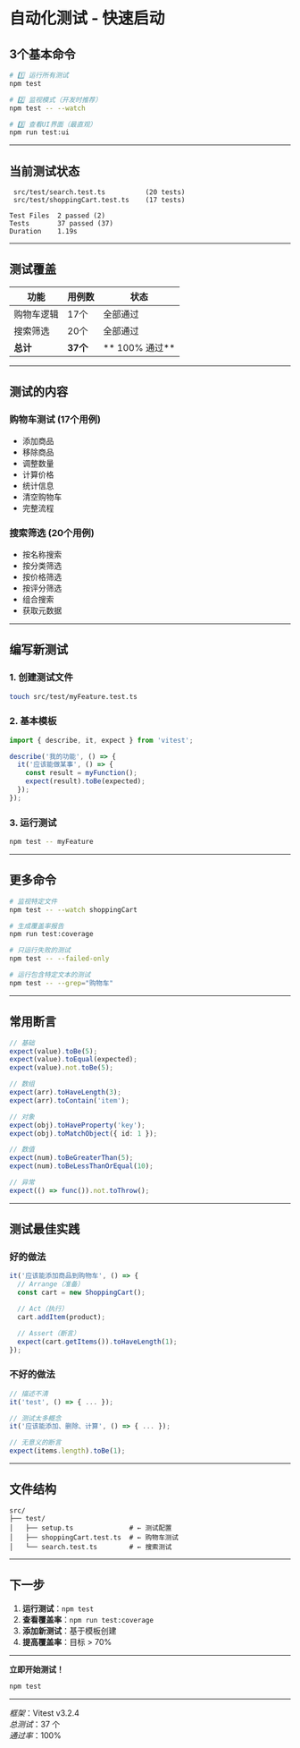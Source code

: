#  自动化测试 - 快速启动

##  3个基本命令

```bash
# 1️⃣ 运行所有测试
npm test

# 2️⃣ 监视模式（开发时推荐）
npm test -- --watch

# 3️⃣ 查看UI界面（最直观）
npm run test:ui
```

---

##  当前测试状态

```
 src/test/search.test.ts          (20 tests)
 src/test/shoppingCart.test.ts    (17 tests)

Test Files  2 passed (2)
Tests       37 passed (37)
Duration    1.19s
```

---

##  测试覆盖

| 功能 | 用例数 | 状态 |
|------|--------|------|
| 购物车逻辑 | 17个 |  全部通过 |
| 搜索筛选 | 20个 |  全部通过 |
| **总计** | **37个** | ** 100% 通过** |

---

##  测试的内容

### 购物车测试 (17个用例)
-  添加商品
-  移除商品
-  调整数量
-  计算价格
-  统计信息
-  清空购物车
-  完整流程

### 搜索筛选 (20个用例)
-  按名称搜索
-  按分类筛选
-  按价格筛选
-  按评分筛选
-  组合搜索
-  获取元数据

---

##  编写新测试

### 1. 创建测试文件
```bash
touch src/test/myFeature.test.ts
```

### 2. 基本模板
```typescript
import { describe, it, expect } from 'vitest';

describe('我的功能', () => {
  it('应该能做某事', () => {
    const result = myFunction();
    expect(result).toBe(expected);
  });
});
```

### 3. 运行测试
```bash
npm test -- myFeature
```

---

##  更多命令

```bash
# 监视特定文件
npm test -- --watch shoppingCart

# 生成覆盖率报告
npm run test:coverage

# 只运行失败的测试
npm test -- --failed-only

# 运行包含特定文本的测试
npm test -- --grep="购物车"
```

---

##  常用断言

```typescript
// 基础
expect(value).toBe(5);
expect(value).toEqual(expected);
expect(value).not.toBe(5);

// 数组
expect(arr).toHaveLength(3);
expect(arr).toContain('item');

// 对象
expect(obj).toHaveProperty('key');
expect(obj).toMatchObject({ id: 1 });

// 数值
expect(num).toBeGreaterThan(5);
expect(num).toBeLessThanOrEqual(10);

// 异常
expect(() => func()).not.toThrow();
```

---

##  测试最佳实践

###  好的做法
```typescript
it('应该能添加商品到购物车', () => {
  // Arrange（准备）
  const cart = new ShoppingCart();

  // Act（执行）
  cart.addItem(product);

  // Assert（断言）
  expect(cart.getItems()).toHaveLength(1);
});
```

###  不好的做法
```typescript
// 描述不清
it('test', () => { ... });

// 测试太多概念
it('应该能添加、删除、计算', () => { ... });

// 无意义的断言
expect(items.length).toBe(1);
```

---

##  文件结构

```
src/
├── test/
│   ├── setup.ts              # ← 测试配置
│   ├── shoppingCart.test.ts  # ← 购物车测试
│   └── search.test.ts        # ← 搜索测试
```

---

##  下一步

1. **运行测试**：`npm test`
2. **查看覆盖率**：`npm run test:coverage`
3. **添加新测试**：基于模板创建
4. **提高覆盖率**：目标 > 70%

---

**立即开始测试！** 

```bash
npm test
```

---

*框架*：Vitest v3.2.4  
*总测试*：37 个  
*通过率*：100% 


































